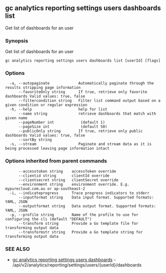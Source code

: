 ## gc analytics reporting settings users dashboards list

Get list of dashboards for an user

### Synopsis

Get list of dashboards for an user

```
gc analytics reporting settings users dashboards list [userId] [flags]
```

### Options

```
  -a, --autopaginate             Automatically paginate through the results stripping page information
      --favoriteOnly string      If true, retrieve only favorite dashboards Valid values: true, false
      --filtercondition string   Filter list command output based on a given condition or regular expression
  -h, --help                     help for list
      --name string              retrieve dashboards that match with given name
      --pageNumber int            (default 1)
      --pageSize int              (default 50)
      --publicOnly string        If true, retrieve only public dashboards Valid values: true, false
      --sortBy string            
  -s, --stream                   Paginate and stream data as it is being processed leaving page information intact
```

### Options inherited from parent commands

```
      --accesstoken string    accessToken override
      --clientid string       clientId override
      --clientsecret string   clientSecret override
      --environment string    environment override. E.g. mypurecloud.com.au or ap-southeast-2
  -i, --indicateprogress      Trace progress indicators to stderr
      --inputformat string    Data input format. Supported formats: YAML, JSON
      --outputformat string   Data output format. Supported formats: YAML, JSON
  -p, --profile string        Name of the profile to use for configuring the cli (default "DEFAULT")
      --transform string      Provide a Go template file for transforming output data
      --transformstr string   Provide a Go template string for transforming output data
```

### SEE ALSO

* [gc analytics reporting settings users dashboards](gc_analytics_reporting_settings_users_dashboards.html)	 - /api/v2/analytics/reporting/settings/users/{userId}/dashboards


